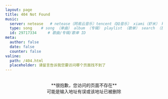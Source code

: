 ```yaml
---
layout: page
title: 404 Not Found
music:
  server: netease   # netease（网易云音乐）tencent（QQ音乐） xiami（虾米） kugou（酷狗）
  type: song    # song （单曲） album （专辑） playlist （歌单） search （搜索）
  id: 29717334     # 歌曲/专辑/歌单 ID
meta:
  author: false
  date: false
  counter: false
valine:
  path: /404.html
  placeholder: 请留言告诉我您要访问哪个页面找不到了
---
```


<br>
<center>**很抱歉，您访问的页面不存在**</center>
<center>可能是输入地址有误或该地址已被删除</center>
